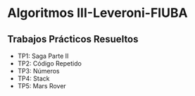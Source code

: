 # Algoritmos III-Leveroni-FIUBA

## Trabajos Prácticos Resueltos

- TP1: Saga Parte II
- TP2: Código Repetido
- TP3: Números
- TP4: Stack
- TP5: Mars Rover
